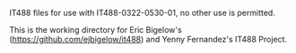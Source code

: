 IT488 files for use with  IT488-0322-0530-01, no other use is permitted.

This is the working directory for Eric Bigelow's (https://github.com/ejbigelow/it488) and Yenny Fernandez's IT488 Project.
